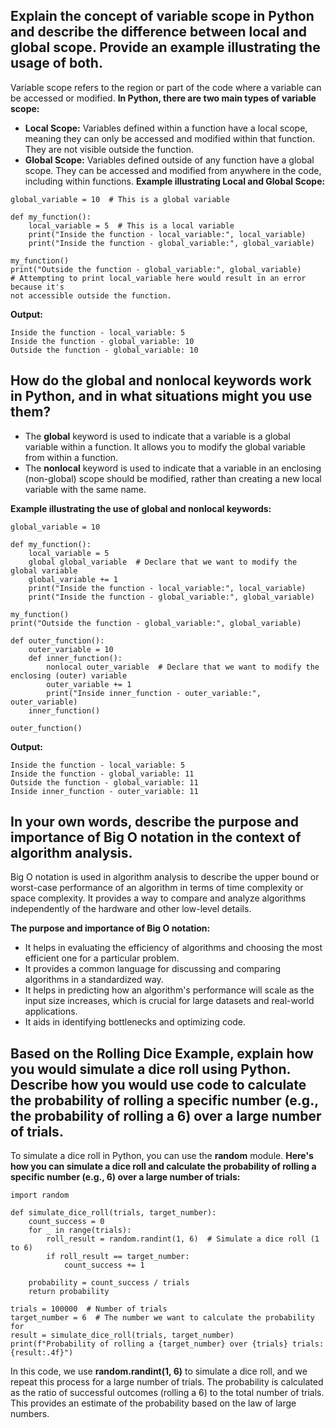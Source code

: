 ## Explain the concept of variable scope in Python and describe the difference between local and global scope. Provide an example illustrating the usage of both.

Variable scope refers to the region or part of the code where a variable can be accessed or modified. __In Python, there are two main types of variable scope:__

* __Local Scope:__ Variables defined within a function have a local scope, meaning they can only be accessed and modified within that function. They are not visible outside the function.
* __Global Scope:__ Variables defined outside of any function have a global scope. They can be accessed and modified from anywhere in the code, including within functions.
__Example illustrating Local and Global Scope:__
```
global_variable = 10  # This is a global variable

def my_function():
    local_variable = 5  # This is a local variable
    print("Inside the function - local_variable:", local_variable)
    print("Inside the function - global_variable:", global_variable)

my_function()
print("Outside the function - global_variable:", global_variable)
# Attempting to print local_variable here would result in an error because it's 
not accessible outside the function.
```

__Output:__
```
Inside the function - local_variable: 5
Inside the function - global_variable: 10
Outside the function - global_variable: 10
```
## How do the global and nonlocal keywords work in Python, and in what situations might you use them?

* The __global__ keyword is used to indicate that a variable is a global variable within a function. It allows you to modify the global variable from within a function.
* The __nonlocal__ keyword is used to indicate that a variable in an enclosing (non-global) scope should be modified, rather than creating a new local variable with the same name.

__Example illustrating the use of global and nonlocal keywords:__

```
global_variable = 10

def my_function():
    local_variable = 5
    global global_variable  # Declare that we want to modify the global variable
    global_variable += 1
    print("Inside the function - local_variable:", local_variable)
    print("Inside the function - global_variable:", global_variable)

my_function()
print("Outside the function - global_variable:", global_variable)

def outer_function():
    outer_variable = 10
    def inner_function():
        nonlocal outer_variable  # Declare that we want to modify the enclosing (outer) variable
        outer_variable += 1
        print("Inside inner_function - outer_variable:", outer_variable)
    inner_function()

outer_function()
```
__Output:__
```
Inside the function - local_variable: 5
Inside the function - global_variable: 11
Outside the function - global_variable: 11
Inside inner_function - outer_variable: 11
```
## In your own words, describe the purpose and importance of Big O notation in the context of algorithm analysis.

Big O notation is used in algorithm analysis to describe the upper bound or worst-case performance of an algorithm in terms of time complexity or space complexity. It provides a way to compare and analyze algorithms independently of the hardware and other low-level details.

__The purpose and importance of Big O notation:__

* It helps in evaluating the efficiency of algorithms and choosing the most efficient one for a particular problem.
* It provides a common language for discussing and comparing algorithms in a standardized way.
* It helps in predicting how an algorithm's performance will scale as the input size increases, which is crucial for large datasets and real-world applications.
* It aids in identifying bottlenecks and optimizing code.

## Based on the Rolling Dice Example, explain how you would simulate a dice roll using Python. Describe how you would use code to calculate the probability of rolling a specific number (e.g., the probability of rolling a 6) over a large number of trials.

To simulate a dice roll in Python, you can use the __random__ module. __Here's how you can simulate a dice roll and calculate the probability of rolling a specific number (e.g., 6) over a large number of trials:__
```
import random

def simulate_dice_roll(trials, target_number):
    count_success = 0
    for _ in range(trials):
        roll_result = random.randint(1, 6)  # Simulate a dice roll (1 to 6)
        if roll_result == target_number:
            count_success += 1

    probability = count_success / trials
    return probability

trials = 100000  # Number of trials
target_number = 6  # The number we want to calculate the probability for
result = simulate_dice_roll(trials, target_number)
print(f"Probability of rolling a {target_number} over {trials} trials: {result:.4f}")
```
In this code, we use __random.randint(1, 6)__ to simulate a dice roll, and we repeat this process for a large number of trials. The probability is calculated as the ratio of successful outcomes (rolling a 6) to the total number of trials. This provides an estimate of the probability based on the law of large numbers.